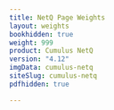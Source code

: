 ```yaml
---
title: NetQ Page Weights
layout: weights
bookhidden: true
weight: 999
product: Cumulus NetQ
version: "4.12"
imgData: cumulus-netq
siteSlug: cumulus-netq
pdfhidden: true

---
```



